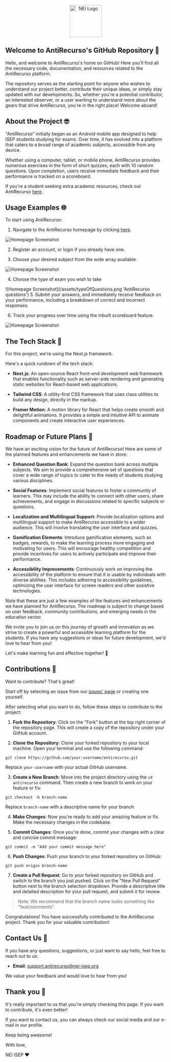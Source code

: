 <p align="center">
    <a href="https://nei-isep.org" target="_blank">
        <img src="public/images/nei.png" width="100" alt="NEI Logo">
    </a>
</p>

## Welcome to AntiRecurso's GitHub Repository 🚀

Hello, and welcome to AntiRecurso's home on GitHub! Here you'll find all the necessary code, documentation, and resources related to the AntiRecurso platform.

The repository serves as the starting point for anyone who wishes to understand our project better, contribute their unique ideas, or simply stay updated with our developments. So, whether you're a potential contributor, an interested observer, or a user wanting to understand more about the gears that drive AntiRecurso, you're in the right place! Welcome aboard!

## About the Project 🤓

"AntiRecurso" initially began as an Android mobile app designed to help ISEP students studying for exams. Over time, it has evolved into a platform that caters to a broad range of academic subjects, accessible from any device.

Whether using a computer, tablet, or mobile phone, AntiRecurso provides numerous exercises in the form of short quizzes, each with 10 random questions. Upon completion, users receive immediate feedback and their performance is tracked on a scoreboard.

If you're a student seeking extra academic resources, check out AntiRecurso <a href="https://antirecurso.nei-isep.org" target="_blank">here</a>.

## Usage Examples 🌐

To start using AntiRecurso:

1. Navigate to the AntiRecurso homepage by clicking [here](https://antirecurso.nei-isep.org).

![Homepage Screenshot](/assets/homepage.png 'AntiRecurso Homepage')

2. Register an account, or login if you already have one.

3. Choose your desired subject from the wide array available.

![Homepage Screenshot](/assets/desiredSubject.png 'AntiRecurso Homepage')

4. Choose the type of exam you wish to take

<span style="center">
  ![Homepage Screenshot](/assets/typeOfQuestions.png 'AntiRecurso questions')
</span>
5. Submit your answers, and immediately receive feedback on your performance, including a breakdown of correct and incorrect responses.

6. Track your progress over time using the inbuilt scoreboard feature.

![Homepage Screenshot](/assets/score.png 'AntiRecurso score')

## The Tech Stack 🔧

For this project, we're using the Next.js framework.

Here's a quick rundown of the tech stack:

- **Next.js**: An open-source React front-end development web framework that enables functionality such as server-side rendering and generating static websites for React-based web applications.

- **Tailwind CSS**: A utility-first CSS framework that uses class utilities to build any design, directly in the markup.

- **Framer Motion**: A motion library for React that helps create smooth and delightful animations. It provides a simple and intuitive API to animate components and create interactive user experiences.

## Roadmap or Future Plans 🚀

We have an exciting vision for the future of AntiRecurso! Here are some of the planned features and enhancements we have in store:

- **Enhanced Question Bank**: Expand the question bank across multiple subjects. We aim to provide a comprehensive set of questions that cover a wide range of topics to cater to the needs of students studying various disciplines.

- **Social Features**: Implement social features to foster a community of learners. This may include the ability to connect with other users, share achievements, and engage in discussions related to specific subjects or questions.

- **Localization and Multilingual Support**: Provide localization options and multilingual support to make AntiRecurso accessible to a wider audience. This will involve translating the user interface and quizzes.

- **Gamification Elements**: Introduce gamification elements, such as badges, rewards, to make the learning process more engaging and motivating for users. This will encourage healthy competition and provide incentives for users to actively participate and improve their performance.

- **Accessibility Improvements**: Continuously work on improving the accessibility of the platform to ensure that it is usable by individuals with diverse abilities. This includes adhering to accessibility guidelines, optimizing the user interface for screen readers and other assistive technologies.

Note that these are just a few examples of the features and enhancements we have planned for AntiRecurso. The roadmap is subject to change based on user feedback, community contributions, and emerging needs in the education sector.

We invite you to join us on this journey of growth and innovation as we strive to create a powerful and accessible learning platform for the students. If you have any suggestions or ideas for future development, we'd love to hear from you!

Let's make learning fun and effective together! 🌟

## Contributions 🤝

Want to contribute? That's great!

Start off by selecting an issue from our [issues' page](https://github.com/Nucleo-Estudantes-Informatica-ISEP/antirecurso/issues) or creating one yourself.

After selecting what you want to do, follow these steps to contribute to the project:

1. **Fork the Repository**: Click on the "Fork" button at the top right corner of the repository page. This will create a copy of the repository under your GitHub account.

2. **Clone the Repository**: Clone your forked repository to your local machine. Open your terminal and use the following command:

```
git clone https://github.com/your-username/antirecurso.git
```

Replace `your-username` with your actual GitHub username.

3. **Create a New Branch**: Move into the project directory using the `cd antirecurso` command. Then create a new branch to work on your feature or fix:

```
git checkout -b branch-name
```

Replace `branch-name` with a descriptive name for your branch.

4. **Make Changes**: Now you're ready to add your amazing feature or fix. Make the necessary changes in the codebase.

5. **Commit Changes**: Once you're done, commit your changes with a clear and concise commit message:

```
git commit -m "Add your commit message here"
```

6. **Push Changes**: Push your branch to your forked repository on GitHub:

```
git push origin branch-name
```

7. **Create a Pull Request**: Go to your forked repository on GitHub and switch to the branch you just pushed. Click on the "New Pull Request" button next to the branch selection dropdown. Provide a descriptive title and detailed description for your pull request, and submit it for review.

> Note: We recommend that the branch name looks something like "feat/comments".

Congratulations! You have successfully contributed to the AntiRecurso project. Thank you for your valuable contribution!

## Contact Us 📧

If you have any questions, suggestions, or just want to say hello, feel free to reach out to us:

- **Email**: <support.antirecurso@nei-isep.org>

We value your feedback and would love to hear from you!

## Thank you 🙌

It's really important to us that you're simply checking this page.
If you want to contribute, it's even better!

If you want to contact us, you can always check our social media and our e-mail in our profile.

Keep being awesome!

With love,

NEI ISEP ❤︎
